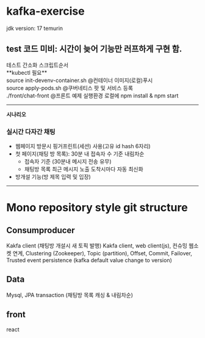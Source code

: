 # kafka-exercise

jdk version: 17 temurin

test 코드 미비: 시간이 늦어 기능만 러프하게 구현 함.
---
<aside>
테스트 간소화 스크립트순서<br>
**kubectl 필요**<br>
source init-devenv-container.sh @컨테이너 이미지(로컬)푸시<br>
source apply-pods.sh @쿠버네티스 팟 및 서비스 등록<br>
./front/chat-front @프론트 예제 실행환경 로컬에 npm install & npm start<br>
</aside>

---
**시나리오**

### 실시간 다자간 채팅

- 웹페이지 방문시 핑거프린트(세션) 사용(고유 id hash 6자리)
- 첫 페이지(채팅 방 목록): 30분 내 접속자 수 기준 내림차순
  - 접속자 기준 (30분내 메시지 전송 유무)
  - 채팅방 목록 최근 메시지 노출 도착시마다 자동 최신화
- 방개설 기능(방 제목 입력 및 입장)

---

# Mono repository style git structure
<h2>Consumproducer</h2>
    Kakfa client (채팅방 개설시 새 토픽 발행)
    Kakfa client, web client(js), 컨슈밍 웹소켓 연계,
    <!-- redis session, redis sorted set 사용안함 -->
    Clustering (Zookeeper),
    Topic (partition),
    Offset,
    Commit,
    Failover,
    Trusted event persistence (kafka default value change to  version)
<h2>Data</h2>
    Mysql, JPA transaction (채팅방 목록 캐싱 & 내림차순)
<h2>front</h2>
    react


